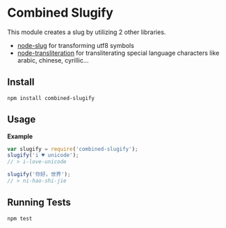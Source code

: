 # Combined Slugify

This module creates a slug by utilizing 2 other libraries.
  - [node-slug](https://github.com/dodo/node-slug) for transforming utf8 symbols
  - [node-transliteration](https://github.com/andyhu/node-transliteration) for transliterating special language characters like arabic, chinese, cyrillic...

## Install

```
npm install combined-slugify
```

## Usage

__Example__
```javascript
var slugify = require('combined-slugify');
slugify('i ♥ unicode');
// > i-love-unicode

slugify('你好，世界');
// > ni-hao-shi-jie
```


## Running Tests
```
npm test
```